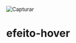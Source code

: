 ![Capturar](https://user-images.githubusercontent.com/95540354/165010296-3defd0ce-6fa0-4731-9ecb-47ca7b020869.PNG)
# efeito-hover
